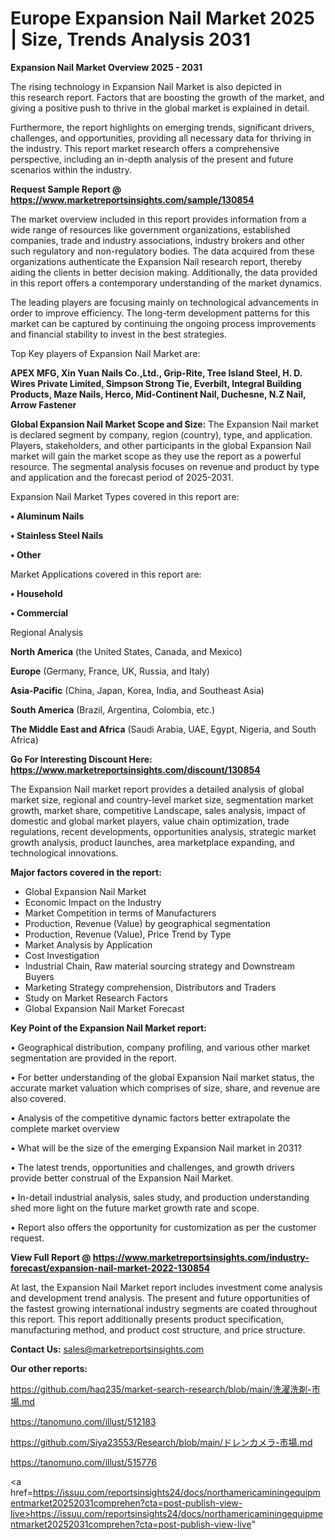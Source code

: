 # Europe Expansion Nail Market 2025 | Size, Trends Analysis 2031

<Strong> Expansion Nail Market Overview 2025 - 2031</strong>

The rising technology in Expansion Nail Market is also depicted in this research report. Factors that are boosting the growth of the market, and giving a positive push to thrive in the global market is explained in detail.

Furthermore, the report highlights on emerging trends, significant drivers, challenges, and opportunities, providing all necessary data for thriving in the industry. This report market research offers a comprehensive perspective, including an in-depth analysis of the present and future scenarios within the industry.

<strong>Request Sample Report @ <a href=https://www.marketreportsinsights.com/sample/130854>https://www.marketreportsinsights.com/sample/130854</a></strong>

The market overview included in this report provides information from a wide range of resources like government organizations, established companies, trade and industry associations, industry brokers and other such regulatory and non-regulatory bodies. The data acquired from these organizations authenticate the Expansion Nail research report, thereby aiding the clients in better decision making. Additionally, the data provided in this report offers a contemporary understanding of the market dynamics.

The leading players are focusing mainly on technological advancements in order to improve efficiency. The long-term development patterns for this market can be captured by continuing the ongoing process improvements and financial stability to invest in the best strategies.

Top Key players of Expansion Nail Market are:

<strong>APEX MFG, Xin Yuan Nails Co.,Ltd., Grip-Rite, Tree Island Steel, H. D. Wires Private Limited, Simpson Strong Tie, Everbilt, Integral Building Products, Maze Nails, Herco, Mid-Continent Nail, Duchesne, N.Z Nail, Arrow Fastener</strong>

<strong><b>Global Expansion Nail Market Scope and Size:</b></strong>
The Expansion Nail market is declared segment by company, region (country), type, and application. Players, stakeholders, and other participants in the global Expansion Nail market will gain the market scope as they use the report as a powerful resource. The segmental analysis focuses on revenue and product by type and application and the forecast period of 2025-2031.

Expansion Nail Market Types covered in this report are:

<strong>• Aluminum Nails

• Stainless Steel Nails

• Other</strong>

Market Applications covered in this report are:

<strong>• Household

• Commercial</strong> 

Regional Analysis

<strong>North America</strong> (the United States, Canada, and Mexico)

<strong>Europe</strong> (Germany, France, UK, Russia, and Italy)

<strong>Asia-Pacific</strong> (China, Japan, Korea, India, and Southeast Asia)

<strong>South America</strong> (Brazil, Argentina, Colombia, etc.)

<strong>The Middle East and Africa</strong> (Saudi Arabia, UAE, Egypt, Nigeria, and South Africa)

<strong>Go For Interesting Discount Here: <a href=https://www.marketreportsinsights.com/discount/130854>https://www.marketreportsinsights.com/discount/130854</a></strong>

The Expansion Nail market report provides a detailed analysis of global market size, regional and country-level market size, segmentation market growth, market share, competitive Landscape, sales analysis, impact of domestic and global market players, value chain optimization, trade regulations, recent developments, opportunities analysis, strategic market growth analysis, product launches, area marketplace expanding, and technological innovations.

<strong><b>Major factors covered in the report:</b></strong>
<ul>
  <li>Global Expansion Nail Market </li>
  <li>Economic Impact on the Industry</li>
  <li>Market Competition in terms of Manufacturers</li>
  <li>Production, Revenue (Value) by geographical segmentation</li>
  <li>Production, Revenue (Value), Price Trend by Type</li>
  <li>Market Analysis by Application</li>
  <li>Cost Investigation</li>
  <li>Industrial Chain, Raw material sourcing strategy and Downstream Buyers</li>
  <li>Marketing Strategy comprehension, Distributors and Traders</li>
  <li>Study on Market Research Factors</li>
  <li>Global Expansion Nail Market Forecast</li>
</ul>

<strong><b>Key Point of the Expansion Nail Market report:</b></strong>

• Geographical distribution, company profiling, and various other market segmentation are provided in the report.

• For better understanding of the global Expansion Nail market status, the accurate market valuation which comprises of size, share, and revenue are also covered.

• Analysis of the competitive dynamic factors better extrapolate the complete market overview

• What will be the size of the emerging Expansion Nail market in 2031?

• The latest trends, opportunities and challenges, and growth drivers provide better construal of the Expansion Nail Market.

• In-detail industrial analysis, sales study, and production understanding shed more light on the future market growth rate and scope.

• Report also offers the opportunity for customization as per the customer request.

<strong><b>View Full Report @ <a href=https://www.marketreportsinsights.com/industry-forecast/expansion-nail-market-2022-130854>https://www.marketreportsinsights.com/industry-forecast/expansion-nail-market-2022-130854</a></b></strong>


At last, the Expansion Nail Market report includes investment come analysis and development trend analysis. The present and future opportunities of the fastest growing international industry segments are coated throughout this report. This report additionally presents product specification, manufacturing method, and product cost structure, and price structure.

<strong>Contact Us:</strong>
sales@marketreportsinsights.com

<strong>Our other reports:</strong>

<a href=https://github.com/haq235/market-search-research/blob/main/洗濯洗剤-市場.md>https://github.com/haq235/market-search-research/blob/main/洗濯洗剤-市場.md</a>

<a href=https://tanomuno.com/illust/512183>https://tanomuno.com/illust/512183</a>

<a href=https://github.com/Siya23553/Research/blob/main/ドレンカメラ-市場.md>https://github.com/Siya23553/Research/blob/main/ドレンカメラ-市場.md</a>

<a href=https://tanomuno.com/illust/515776>https://tanomuno.com/illust/515776</a>

<a href=https://issuu.com/reportsinsights24/docs/northamericaminingequipmentmarket20252031comprehen?cta=post-publish-view-live>https://issuu.com/reportsinsights24/docs/northamericaminingequipmentmarket20252031comprehen?cta=post-publish-view-live</a>"
